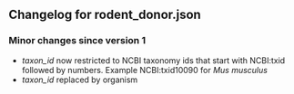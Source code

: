 ## Changelog for rodent_donor.json

### Minor changes since version 1
* *taxon_id* now restricted to NCBI taxonomy ids that start with NCBI:txid followed by numbers. Example NCBI:txid10090 for *Mus musculus*
* *taxon_id* replaced by organism
